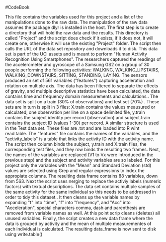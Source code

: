 #CodeBook

This file contains the variables used for this project and a list of the manipulations done to the raw data.
The manipulation of the raw data assumes the package dlyr is installed in the host. The first step is to create a directory
that will hold the raw data and the results. This directory is called "Project" and the script does check if it exists, if it
does not, it will create one, otherwise it will use the existing "Project" folder.
The script then calls the URL of the data set repository and downloads it to disk. This data set is part of the UCI assets and is meant to perform "Human Activity Recognition Using Smartphones". The researchers captured the readings of the accelerometer and gyroscope of a Samsung GS2 on a group of 30 people performing the following activities:
WALKING, WALKING_UPSTAIRS, WALKING_DOWNSTAIRS, SITTING, STANDING, LAYING.
The sensors produced an set of 561 variables ("features") capturing acceleration and rotation on multiple axis. The data has been filtered to separate the effects of gravity, and multiple descriptive statistics have been calculated, the data contains time and frequency domain measurements and calculations.. The data set is split on a train (30% of observations) and test set (70%) . These sets are in turn is split in 3 files: X.train contains the values meausured or calculated, one observation per line on a space delimited file, y.train contains the subject identity per record (observation) and subject.train contains the subject ID (values 1-30) per record. A similar structure is used in the Test data set.
These files are .txt and are loaded into R wiht read.table. The "features" file contains the names of the variables, and the "activity_labels" is a table that links the activity ID with the activity name.
The script then column binds the subject, y.train and X.train files, the corresponding test files, and they row binds the resulting two frames. Next, the names of the variables are replaced (V1 to Vx were introduced in the previous step) and the subject and activity variables are so labeled.
For this project only the variables with the "Mean" and Standard Deviation (std) values are selected using Grep and regular expressions to index the appropiate columns. The resulting data frame contains 88 variables, down from 563. Next the script uses nerging to replace the activiy labels (numeric factors) with textual descriptions. The data set contains multiple samples of the same activity for the same individual so this needs to be addressed in order to tidy this dataset.. It then cleans up the variable names by expanding "t" into "time", "f" into "frequency", and "Acc" into "Acceleration", special characters comma, dash and parenthesis are removed from variable names as well. At this point scrip cleans (deletes) all unused variables.
Finally, the script creates a new data frame where the data is grouped by activity and the mean of multiple measurementes of each individual is calculated. The resulting data_frame is now sent to disk using write.table()
